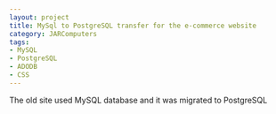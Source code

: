 ```yaml
---
layout: project
title: MySql to PostgreSQL transfer for the e-commerce website
category: JARComputers
tags:
- MySQL
- PostgreSQL
- ADODB
- CSS
---
```


The old site used MySQL database and it was migrated to PostgreSQL
